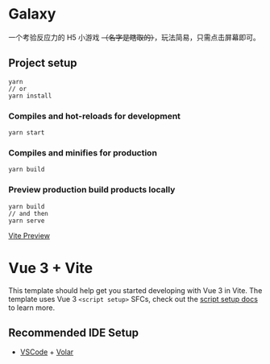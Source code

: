 # Galaxy

一个考验反应力的 H5 小游戏 ~~（名字是瞎取的）~~，玩法简易，只需点击屏幕即可。

## Project setup

```
yarn
// or
yarn install
```

### Compiles and hot-reloads for development

```
yarn start
```

### Compiles and minifies for production

```
yarn build
```

### Preview production build products locally

```
yarn build
// and then
yarn serve
```

[Vite Preview](https://cn.vitejs.dev/guide/static-deploy.html#testing-the-app-locally)

# Vue 3 + Vite

This template should help get you started developing with Vue 3 in Vite. The template uses Vue 3 `<script setup>` SFCs, check out the [script setup docs](https://v3.vuejs.org/api/sfc-script-setup.html#sfc-script-setup) to learn more.

## Recommended IDE Setup

- [VSCode](https://code.visualstudio.com/) + [Volar](https://marketplace.visualstudio.com/items?itemName=johnsoncodehk.volar)

